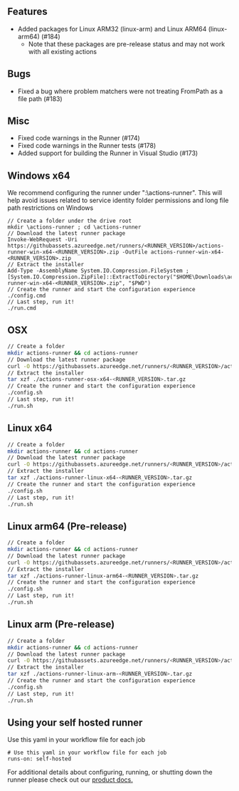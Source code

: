## Features
  - Added packages for Linux ARM32 (linux-arm) and Linux ARM64 (linux-arm64) (#184)
    - Note that these packages are pre-release status and may not work with all existing actions

## Bugs
  - Fixed a bug where problem matchers were not treating FromPath as a file path (#183)

## Misc
  - Fixed code warnings in the Runner (#174)
  - Fixed code warnings in the Runner tests (#178)
  - Added support for building the Runner in Visual Studio (#173)

## Windows x64
We recommend configuring the runner under "<DRIVE>:\actions-runner". This will help avoid issues related to service identity folder permissions and long file path restrictions on Windows
``` 
// Create a folder under the drive root
mkdir \actions-runner ; cd \actions-runner
// Download the latest runner package
Invoke-WebRequest -Uri https://githubassets.azureedge.net/runners/<RUNNER_VERSION>/actions-runner-win-x64-<RUNNER_VERSION>.zip -OutFile actions-runner-win-x64-<RUNNER_VERSION>.zip
// Extract the installer
Add-Type -AssemblyName System.IO.Compression.FileSystem ; 
[System.IO.Compression.ZipFile]::ExtractToDirectory("$HOME\Downloads\actions-runner-win-x64-<RUNNER_VERSION>.zip", "$PWD")
// Create the runner and start the configuration experience
./config.cmd
// Last step, run it!
./run.cmd
```

## OSX

``` bash
// Create a folder
mkdir actions-runner && cd actions-runner
// Download the latest runner package
curl -O https://githubassets.azureedge.net/runners/<RUNNER_VERSION>/actions-runner-osx-x64-<RUNNER_VERSION>.tar.gz
// Extract the installer
tar xzf ./actions-runner-osx-x64-<RUNNER_VERSION>.tar.gz
// Create the runner and start the configuration experience
./config.sh 
// Last step, run it!
./run.sh
```

## Linux x64

``` bash
// Create a folder
mkdir actions-runner && cd actions-runner
// Download the latest runner package
curl -O https://githubassets.azureedge.net/runners/<RUNNER_VERSION>/actions-runner-linux-x64-<RUNNER_VERSION>.tar.gz
// Extract the installer
tar xzf ./actions-runner-linux-x64-<RUNNER_VERSION>.tar.gz
// Create the runner and start the configuration experience
./config.sh 
// Last step, run it!
./run.sh
```

## Linux arm64 (Pre-release)

``` bash
// Create a folder
mkdir actions-runner && cd actions-runner
// Download the latest runner package
curl -O https://githubassets.azureedge.net/runners/<RUNNER_VERSION>/actions-runner-linux-arm64-<RUNNER_VERSION>.tar.gz
// Extract the installer
tar xzf ./actions-runner-linux-arm64-<RUNNER_VERSION>.tar.gz
// Create the runner and start the configuration experience
./config.sh 
// Last step, run it!
./run.sh
```

## Linux arm (Pre-release)

``` bash
// Create a folder
mkdir actions-runner && cd actions-runner
// Download the latest runner package
curl -O https://githubassets.azureedge.net/runners/<RUNNER_VERSION>/actions-runner-linux-arm-<RUNNER_VERSION>.tar.gz
// Extract the installer
tar xzf ./actions-runner-linux-arm-<RUNNER_VERSION>.tar.gz
// Create the runner and start the configuration experience
./config.sh 
// Last step, run it!
./run.sh
```

## Using your self hosted runner
Use this yaml in your workflow file for each job
```
# Use this yaml in your workflow file for each job
runs-on: self-hosted
```

For additional details about configuring, running, or shutting down the runner please check out our [product docs.](https://help.github.com/en/actions/automating-your-workflow-with-github-actions/adding-self-hosted-runners)
